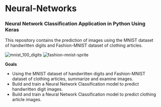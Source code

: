 # Neural-Networks
### Neural Network Classification Application in Python Using Keras

This repository contains the prediction of images using the MNIST dataset of handwritten digits and Fashion-MNIST dataset of clothing articles.

![mnist_100_digits](https://user-images.githubusercontent.com/41403941/56248095-d3032580-605b-11e9-8825-ff28c7ca6cff.png)
![fashion-mnist-sprite](https://user-images.githubusercontent.com/41403941/56248106-d8607000-605b-11e9-91a1-7598e8f1e356.png)

**Goals**

- Using the MNIST dataset of handwritten digits and Fashion-MNIST dataset of clothing articles, summarize and examine images.
- Build and train a Neural Network Classification model to predict handwritten digit images.
- Build and train a Neural Network Classification model to predict clothing article images.

